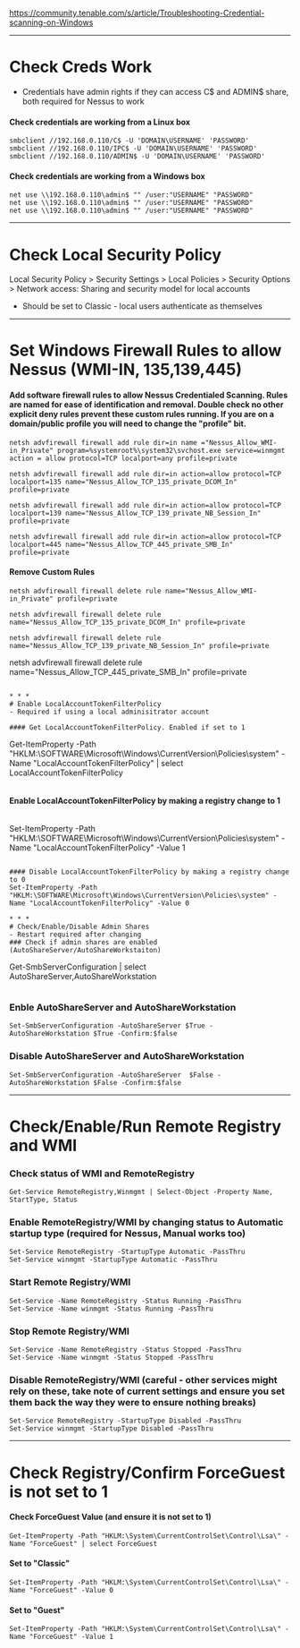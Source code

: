 https://community.tenable.com/s/article/Troubleshooting-Credential-scanning-on-Windows

* * *
# Check Creds Work
- Credentials have admin rights if they can access C$ and ADMIN$ share, both required for Nessus to work 

#### Check credentials are working from a Linux box 
```
smbclient //192.168.0.110/C$ -U 'DOMAIN\USERNAME' 'PASSWORD'
smbclient //192.168.0.110/IPC$ -U 'DOMAIN\USERNAME' 'PASSWORD'
smbclient //192.168.0.110/ADMIN$ -U 'DOMAIN\USERNAME' 'PASSWORD'
```

#### Check credentials are working from a Windows box 
```
net use \\192.168.0.110\admin$ "" /user:"USERNAME" "PASSWORD"
net use \\192.168.0.110\admin$ "" /user:"USERNAME" "PASSWORD"
net use \\192.168.0.110\admin$ "" /user:"USERNAME" "PASSWORD"
```
* * *
# Check Local Security Policy 

Local Security Policy > Security Settings > Local Policies > Security Options > Network access: Sharing and security model for local accounts
- Should be set to Classic - local users authenticate as themselves 

* * *

# Set Windows Firewall Rules to allow Nessus (WMI-IN, 135,139,445) 

#### Add software firewall rules to allow Nessus Credentialed Scanning. Rules are named for ease of identification and removal. Double check no other explicit deny rules prevent these custom rules running. If you are on a domain/public profile you will need to change the "profile" bit. 
```
netsh advfirewall firewall add rule dir=in name ="Nessus_Allow_WMI-in_Private" program=%systemroot%\system32\svchost.exe service=winmgmt action = allow protocol=TCP localport=any profile=private
```
```
netsh advfirewall firewall add rule dir=in action=allow protocol=TCP localport=135 name="Nessus_Allow_TCP_135_private_DCOM_In" profile=private
```
```
netsh advfirewall firewall add rule dir=in action=allow protocol=TCP localport=139 name="Nessus_Allow_TCP_139_private_NB_Session_In" profile=private
```
```
netsh advfirewall firewall add rule dir=in action=allow protocol=TCP localport=445 name="Nessus_Allow_TCP_445_private_SMB_In" profile=private
```

#### Remove Custom Rules 
```
netsh advfirewall firewall delete rule name="Nessus_Allow_WMI-in_Private" profile=private
```
```
netsh advfirewall firewall delete rule name="Nessus_Allow_TCP_135_private_DCOM_In" profile=private
```
```
netsh advfirewall firewall delete rule name="Nessus_Allow_TCP_139_private_NB_Session_In" profile=private
```
netsh advfirewall firewall delete rule name="Nessus_Allow_TCP_445_private_SMB_In" profile=private
```

* * *
# Enable LocalAccountTokenFilterPolicy
- Required if using a local adminisitrator account

#### Get LocalAccountTokenFilterPolicy. Enabled if set to 1 
```
Get-ItemProperty -Path "HKLM:\SOFTWARE\Microsoft\Windows\CurrentVersion\Policies\system" -Name "LocalAccountTokenFilterPolicy" | select LocalAccountTokenFilterPolicy
```
```
#### Enable LocalAccountTokenFilterPolicy by making a registry change to 1 
```
```
Set-ItemProperty -Path "HKLM:\SOFTWARE\Microsoft\Windows\CurrentVersion\Policies\system" -Name "LocalAccountTokenFilterPolicy" -Value 1
```

#### Disable LocalAccountTokenFilterPolicy by making a registry change to 0
Set-ItemProperty -Path "HKLM:\SOFTWARE\Microsoft\Windows\CurrentVersion\Policies\system" -Name "LocalAccountTokenFilterPolicy" -Value 0 

* * *
# Check/Enable/Disable Admin Shares
- Restart required after changing 
### Check if admin shares are enabled (AutoShareServer/AutoShareWorkstaiton)
```
Get-SmbServerConfiguration | select AutoShareServer,AutoShareWorkstation
```
```
### Enble AutoShareServer and AutoShareWorkstation

```
Set-SmbServerConfiguration -AutoShareServer $True -AutoShareWorkstation $True -Confirm:$false
```
### Disable AutoShareServer and AutoShareWorkstation 
```
Set-SmbServerConfiguration -AutoShareServer  $False -AutoShareWorkstation $False -Confirm:$false
```

* * *
# Check/Enable/Run Remote Registry and WMI 

### Check status of WMI and RemoteRegistry
```
Get-Service RemoteRegistry,Winmgmt | Select-Object -Property Name, StartType, Status
```
### Enable RemoteRegistry/WMI by changing status to Automatic startup type (required for Nessus, Manual works too)
```
Set-Service RemoteRegistry -StartupType Automatic -PassThru
Set-Service winmgmt -StartupType Automatic -PassThru
```

### Start Remote Registry/WMI 
```
Set-Service -Name RemoteRegistry -Status Running -PassThru
Set-Service -Name winmgmt -Status Running -PassThru
```
### Stop Remote Registry/WMI
```
Set-Service -Name RemoteRegistry -Status Stopped -PassThru
Set-Service -Name winmgmt -Status Stopped -PassThru
```

### Disable RemoteRegistry/WMI (careful - other services might rely on these, take note of current settings and ensure you set them back the way they were to ensure nothing breaks)
```
Set-Service RemoteRegistry -StartupType Disabled -PassThru
Set-Service winmgmt -StartupType Disabled -PassThru
```
* * *

# Check Registry/Confirm ForceGuest is not set to 1 

#### Check ForceGuest Value (and ensure it is not set to 1)
```
Get-ItemProperty -Path "HKLM:\System\CurrentControlSet\Control\Lsa\" -Name "ForceGuest" | select ForceGuest
```

#### Set to "Classic"
```
Set-ItemProperty -Path "HKLM:\System\CurrentControlSet\Control\Lsa\" -Name "ForceGuest" -Value 0 
```

#### Set to "Guest" 
```
Set-ItemProperty -Path "HKLM:\System\CurrentControlSet\Control\Lsa\" -Name "ForceGuest" -Value 1
```
